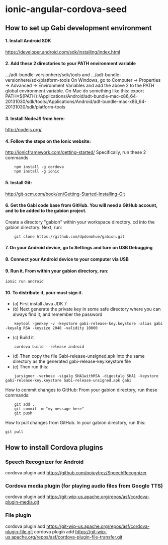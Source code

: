ionic-angular-cordova-seed
==========================

## How to set up Gabi development environment ##

#### 1. Install Android SDK ####
https://developer.android.com/sdk/installing/index.html

#### 2. Add these 2 directories to your PATH environment variable ####
.../adt-bundle-versionhere/sdk/tools and
.../adt-bundle-versionhere/sdk/platform-tools
  On Windows, go to Computer -> Properties -> Advanced -> Environment Variables and add the above 2 to the PATH global environment variable.
  On Mac do something like this:
  export PATH=${PATH}:/Applications/Android/adt-bundle-mac-x86_64-20131030/sdk/tools:/Applications/Android/adt-bundle-mac-x86_64-20131030/sdk/platform-tools

#### 3. Install NodeJS from here: ####
http://nodejs.org/

#### 4. Follow the steps on the Ionic website: ####
http://ionicframework.com/getting-started/  Specifically, run these 2 commands
```
    npm install -g cordova
    npm install -g ionic
```

#### 5. Install Git: ####
http://git-scm.com/book/en/Getting-Started-Installing-Git

#### 6. Get the Gabi code base from GitHub.  You will need a GitHub account, and to be added to the gabion project. ####
Create a directory "gabion" within your workspace directory.  cd into the gabion directory.  Next, run:
```
    git clone https://github.com/dpdonohue/gabion.git
```

#### 7. On your Android device, go to Settings and turn on USB Debugging ####

#### 8. Connect your Android device to your computer via USB ####

#### 9. Run it.  From within your gabion directory, run: ####
``` ionic run android ```

#### 10. To distribute it, your must sign it. ####
* (a) First install Java JDK 7
* (b) Next generate the private key in some safe directory where you can always find it, and remember the password
```
    keytool -genkey -v -keystore gabi-release-key.keystore -alias gabi -keyalg RSA -keysize 2048 -validity 10000
```
* (c) Build it
```
    cordova build --release android
```
* (d) Then copy the file Gabi-release-unsigned.apk into the same directory as the generated gabi-release-key.keystore file
* (e) Then run this:
```
    jarsigner -verbose -sigalg SHA1withRSA -digestalg SHA1 -keystore gabi-release-key.keystore Gabi-release-unsigned.apk gabi
```

How to commit changes to GitHub:
From your gabion directory, run these commands:
```
    git add .
    git commit -m "my message here"
    git push
```

How to pull changes from GitHub.
In your gabion directory, run this:
```
git pull
```

## How to install Cordova plugins ##
### Speech Recognizer for Android ###
cordova plugin add https://github.com/poiuytrez/SpeechRecognizer
### Cordova media plugin (for playing audio files from Google TTS) ###
cordova plugin add https://git-wip-us.apache.org/repos/asf/cordova-plugin-media.git
### File plugin ###
cordova plugin add https://git-wip-us.apache.org/repos/asf/cordova-plugin-file.git
cordova plugin add https://git-wip-us.apache.org/repos/asf/cordova-plugin-file-transfer.git